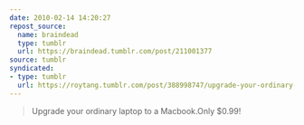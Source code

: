 ```yaml
---
date: 2010-02-14 14:20:27
repost_source:
  name: braindead
  type: tumblr
  url: https://braindead.tumblr.com/post/211001377
source: tumblr
syndicated:
- type: tumblr
  url: https://roytang.tumblr.com/post/388998747/upgrade-your-ordinary-laptop-to-a-macbookonly
---
```


<blockquote>
<p>Upgrade your ordinary laptop to a Macbook.Only $0.99!</p>
</blockquote>